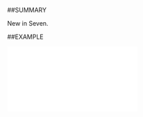 

##SUMMARY

New in Seven.


##EXAMPLE

![](../../Examples/vbs/SOSale.GetSuggestedDocuments.vbs.txt)





